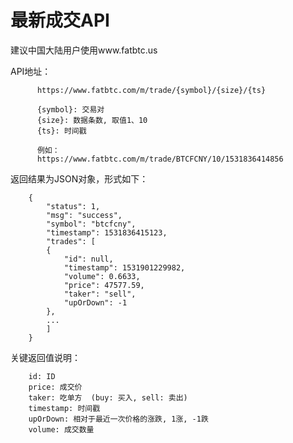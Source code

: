
# 最新成交API

建议中国大陆用户使用www.fatbtc.us

API地址：

          https://www.fatbtc.com/m/trade/{symbol}/{size}/{ts}
	  
          {symbol}: 交易对
          {size}: 数据条数, 取值1、10
          {ts}: 时间戳

          例如：
          https://www.fatbtc.com/m/trade/BTCFCNY/10/1531836414856

返回结果为JSON对象，形式如下：

		{
		    "status": 1, 
		    "msg": "success", 
		    "symbol": "btcfcny", 
		    "timestamp": 1531836415123, 
		    "trades": [
			{
			    "id": null, 
			    "timestamp": 1531901229982, 
			    "volume": 0.6633, 
			    "price": 47577.59, 
			    "taker": "sell", 
			    "upOrDown": -1
			}, 
			...
		    ]
		}


关键返回值说明：


		id: ID
		price: 成交价
		taker: 吃单方  (buy: 买入, sell: 卖出)
		timestamp: 时间戳
		upOrDown: 相对于最近一次价格的涨跌, 1涨, -1跌
		volume: 成交数量



